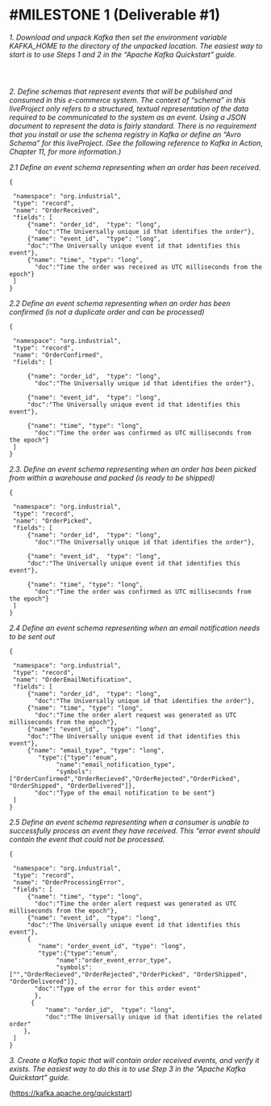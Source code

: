 #MILESTONE 1 (Deliverable #1)
============================

*1. Download and unpack Kafka then set the environment variable KAFKA_HOME to the directory of the unpacked location. The easiest way to start is to use Steps 1 and 2 in the “Apache Kafka Quickstart” guide.*

```



```


*2. Define schemas that represent events that will be published and consumed in this e-commerce system. The context of “schema” in this liveProject only refers to a structured, textual representation of the data required to be communicated to the system as an event. Using a JSON document to represent the data is fairly standard. There is no requirement that you install or use the schema registry in Kafka or define an “Avro Schema” for this liveProject. (See the following reference to Kafka in Action, Chapter 11, for more information.)*

*2.1 Define an event schema representing when an order has been received.*


```
{
    
 "namespace": "org.industrial",
 "type": "record",
 "name": "OrderReceived",
 "fields": [
     {"name": "order_id",  "type": "long",
       "doc":"The Universally unique id that identifies the order"},
     {"name": "event_id",  "type": "long",
     "doc":"The Universally unique event id that identifies this event"},
     {"name": "time", "type": "long",
       "doc":"Time the order was received as UTC milliseconds from the epoch"}
 ]
}
```

*2.2 Define an event schema representing when an order has been confirmed (is not a duplicate order and can be processed)*

```
{
    
 "namespace": "org.industrial",
 "type": "record",
 "name": "OrderConfirmed",
 "fields": [
     
     {"name": "order_id",  "type": "long",
       "doc":"The Universally unique id that identifies the order"},
     
     {"name": "event_id",  "type": "long",
     "doc":"The Universally unique event id that identifies this event"},
     
     {"name": "time", "type": "long",
       "doc":"Time the order was confirmed as UTC milliseconds from the epoch"}
 ]
}
```

*2.3. Define an event schema representing when an order has been picked from within a warehouse and packed (is ready to be shipped)*

```
{
    
 "namespace": "org.industrial",
 "type": "record",
 "name": "OrderPicked",
 "fields": [
     {"name": "order_id",  "type": "long",
       "doc":"The Universally unique id that identifies the order"},
     
     {"name": "event_id",  "type": "long",
     "doc":"The Universally unique event id that identifies this event"},

     {"name": "time", "type": "long",
       "doc":"Time the order was confirmed as UTC milliseconds from the epoch"}
 ]
}
```

*2.4 Define an event schema representing when an email notification needs to be sent out*

```
{
    
 "namespace": "org.industrial",
 "type": "record",
 "name": "OrderEmailNotification",
 "fields": [
     {"name": "order_id",  "type": "long",
       "doc":"The Universally unique id that identifies the order"},
     {"name": "time", "type": "long",
       "doc":"Time the order alert request was generated as UTC milliseconds from the epoch"},
     {"name": "event_id",  "type": "long",
     "doc":"The Universally unique event id that identifies this event"},
     {"name": "email_type", "type": "long",
        "type":{"type":"enum",
             "name":"email_notification_type",
             "symbols":["OrderConfirmed","OrderRecieved","OrderRejected","OrderPicked", "OrderShipped", "OrderDelivered"]},
       "doc":"Type of the email notification to be sent"}
 ]
}
```

*2.5 Define an event schema representing when a consumer is unable to successfully process an event they have received. This “error event should contain the event that could not be processed.*

```
{
    
 "namespace": "org.industrial",
 "type": "record",
 "name": "OrderProcessingError",
 "fields": [
     {"name": "time", "type": "long",
       "doc":"Time the order alert request was generated as UTC milliseconds from the epoch"},
     {"name": "event_id",  "type": "long",
     "doc":"The Universally unique event id that identifies this event"},
     {
        "name": "order_event_id", "type": "long",
        "type":{"type":"enum",
             "name":"order_event_error_type",
             "symbols":["","OrderRecieved","OrderRejected","OrderPicked", "OrderShipped", "OrderDelivered"]},
       "doc":"Type of the error for this order event"
       },
      {
          "name": "order_id",  "type": "long",
          "doc":"The Universally unique id that identifies the related order"
    },
 ]
}

```

*3. Create a Kafka topic that will contain order received events, and verify it exists. The easiest way to do this is to use Step 3 in the “Apache Kafka Quickstart” guide.*

(https://kafka.apache.org/quickstart)















